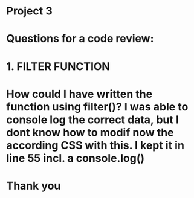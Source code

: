 # Project 3

# Questions for a code review:

# 1. FILTER FUNCTION

# How could I have written the function using filter()? I was able to console log the correct data, but I dont know how to modif now the according CSS with this. I kept it in line 55 incl. a console.log()

# Thank you
